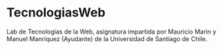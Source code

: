# TecnologiasWeb
Lab de Tecnologías de la Web, asignatura impartida por Mauricio Marin y Manuel Manriquez (Ayudante) de la Universidad de Santiago de Chile.

